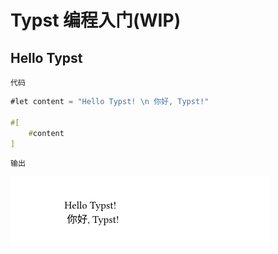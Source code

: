 # Typst 编程入门(WIP)

## Hello Typst

`代码`
```rust
#let content = "Hello Typst! \n 你好, Typst!"

#[
    #content
]
```
`输出`

![Hello Typst](./assets/images/hello-typst-result.png)
